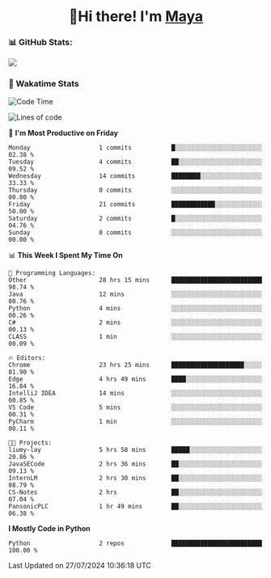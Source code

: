  <h1 align="center">👋Hi there! I'm <a href="https://liumyblog.cn">Maya</a></h1>

### 📊 GitHub Stats:
<p href="https://github.com/anuraghazra/github-readme-stats">
<img align="left" src="https://github-readme-stats.vercel.app/api?username=liumy-lay&show_icons=true&title_color=ffffff&icon_color=ffffff&text_color=ffffff&bg_color=D80835&hide_title=true" />
</p>
<br clear="left"/>

### 🚀 Wakatime Stats
<!--START_SECTION:waka-->
![Code Time](http://img.shields.io/badge/Code%20Time-72%20hrs%201%20min-blue)

![Lines of code](https://img.shields.io/badge/From%20Hello%20World%20I%27ve%20Written-0%20lines%20of%20code-blue)

📅 **I'm Most Productive on Friday** 

```text
Monday                   1 commits           █░░░░░░░░░░░░░░░░░░░░░░░░   02.38 % 
Tuesday                  4 commits           ██░░░░░░░░░░░░░░░░░░░░░░░   09.52 % 
Wednesday                14 commits          ████████░░░░░░░░░░░░░░░░░   33.33 % 
Thursday                 0 commits           ░░░░░░░░░░░░░░░░░░░░░░░░░   00.00 % 
Friday                   21 commits          ████████████░░░░░░░░░░░░░   50.00 % 
Saturday                 2 commits           █░░░░░░░░░░░░░░░░░░░░░░░░   04.76 % 
Sunday                   0 commits           ░░░░░░░░░░░░░░░░░░░░░░░░░   00.00 % 
```


📊 **This Week I Spent My Time On** 

```text
💬 Programming Languages: 
Other                    28 hrs 15 mins      █████████████████████████   98.74 % 
Java                     12 mins             ░░░░░░░░░░░░░░░░░░░░░░░░░   00.76 % 
Python                   4 mins              ░░░░░░░░░░░░░░░░░░░░░░░░░   00.26 % 
C#                       2 mins              ░░░░░░░░░░░░░░░░░░░░░░░░░   00.13 % 
CLASS                    1 min               ░░░░░░░░░░░░░░░░░░░░░░░░░   00.09 % 

🔥 Editors: 
Chrome                   23 hrs 25 mins      ████████████████████░░░░░   81.90 % 
Edge                     4 hrs 49 mins       ████░░░░░░░░░░░░░░░░░░░░░   16.84 % 
IntelliJ IDEA            14 mins             ░░░░░░░░░░░░░░░░░░░░░░░░░   00.85 % 
VS Code                  5 mins              ░░░░░░░░░░░░░░░░░░░░░░░░░   00.31 % 
PyCharm                  1 min               ░░░░░░░░░░░░░░░░░░░░░░░░░   00.11 % 

🐱‍💻 Projects: 
liumy-lay                5 hrs 58 mins       █████░░░░░░░░░░░░░░░░░░░░   20.86 % 
JavaSECode               2 hrs 36 mins       ██░░░░░░░░░░░░░░░░░░░░░░░   09.13 % 
InternLM                 2 hrs 30 mins       ██░░░░░░░░░░░░░░░░░░░░░░░   08.79 % 
CS-Notes                 2 hrs               ██░░░░░░░░░░░░░░░░░░░░░░░   07.04 % 
PansonicPLC              1 hr 49 mins        ██░░░░░░░░░░░░░░░░░░░░░░░   06.38 % 
```

**I Mostly Code in Python** 

```text
Python                   2 repos             █████████████████████████   100.00 % 
```




 Last Updated on 27/07/2024 10:36:18 UTC
<!--END_SECTION:waka-->

